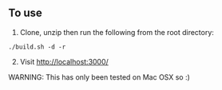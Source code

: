 ## To use 

1. Clone, unzip then run the following from the root directory:
```
./build.sh -d -r
```

2. Visit <http://localhost:3000/> 

WARNING: This has only been tested on Mac OSX so :)
